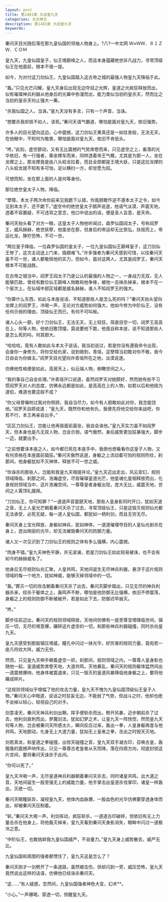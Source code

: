 ```yaml
---
layout: post
title: 第1481章 大战皇九天
categories: 太古神王
description: 第1481章 大战皇九天
keywords:
---
```


秦问天目光随后落在那九皇仙国的领袖人物身上。?八?一中文网  Ｗ≈ＷＷ．８１ＺＷ．ＣＯＭ

皇九天，九皇仙国皇子，仙王境巅峰之人，而且本身蕴藏绝世非凡战力，寻常顶级仙王在他面前，根本不值一提。

如今，为对付这刀剑仙王，九皇仙国踏入这古帝之城的最强人物皇九天降临于此。

“轰。”只见光芒闪耀，皇九天身后出现无边夺目之光辉，皇道之光疯狂释放而出，似有璀璨神兵利器从他身后的光幕中弥漫而出，能力类似当初的皇杀天，然而比之当初的皇杀天何止强大一筹。

“杀我仙国之人，当诛。”皇九天没有多言，只有一个声音，当诛。

“想要杀我却技不如人，该死。”秦问天语气霸道，哪怕是面对皇九天，依旧强势。

许多人的目光望向这边，心中震撼，这刀剑仙王果真还是一如往昔般，无法无天，在他眼中，不知何为敬畏，哪怕是面对皇九天，依旧不肯低头。

“咚。”此刻，虚空颤动，又有无比震撼的气势席卷而来，只见虚空之上，垂落的光华依旧，有一行强者，乘坐撵车而来，同样透着帝王气概，尤其是为那一人，坐在龙撵之上，那龙撵竟是由八头蛟龙拉着，而且全部都是王境大妖，只是这拉龙撵的八头蛟龙就不知有多可怕，足以横扫一方，却甘愿为奴。

可想而知，坐在那上面的人是何等身份。

那位绝世皇太子人物，降临。

“孽障，本太子两次命你前来见我跪下认错，你竟胆敢忤逆不遵本太子之令，如今见到本太子，还不跪下。”虚空中的绝世皇太子朗声说道，他语气淡漠，声震天地，透着不容置疑，不可违背之意念，他口中说出的话，便是圣人旨意，是天命。

秦问天抬头看了对方一眼，这皇太子人物他听闻过，森罗仙国阎太子，号称阎罗王，威风赫赫，绝世妖孽，他虽坐在那，但身后的帝运却无比恢弘，扶摇而上，帝运化龙，狰狞恐怖，不可一世。

“两位皇子降临，一位森罗仙国的皇太子，一位九皇仙国仙王巅峰皇子，这刀剑仙王惨了，这次主动送上门来，插翅难飞。”许多强者为秦问天感到可惜，以往秦问天虽不可一世，诸人都敬佩他的实力，但如今，面对这两人，尤其是阎罗王，秦问天根本不可能战胜。

在古帝之城当中，阎罗王阎太子乃是公认的最强的人物之一，一身战力无双，无人能够匹敌，曾经有数位仙王巅峰人物敢和他争锋，被他一击抹杀掉来，根本不在一个层次上，在仙域中部区域都是威名赫赫，谁人不知阎罗王的强大。

“你算什么东西，如此与本座说话，不知道那些人是怎么死的吗？”秦问天抬头望向龙撵上的阎罗王，冷喝一声，无论对方威势如何强大，他如今修为中阶仙王，没有任何示弱的理由，顶级仙王而已，有何不可叫板。

诸人心头一颤，好个刀剑仙王，无法无天，无上轻狂，简直目空一切，阎罗王高高在上，何等人物，他依旧敢顶撞，莫说要他下跪，他竟自称本座，说不知道那些人是怎么死的吗，何其胆大。

“哈哈哈，竟有人敢如此与本太子说话，我当初说过，若是你没有遵我命令出现，会废你一身修为，将你交给仇家，说到做到，青瑶，这孽障当初敢对你不敬，我今日自会为你做主。”阎罗天目光望向许青瑶所在之地，淡漠说道。

仿佛他性格便是如此，高居天上，似云端人物，俯瞰世间之人。

“我的事自己自会处理。”许青瑶开口说道，虽然阎罗天对她颇好，然而她有些不习惯阎罗天对人的态度，仿佛永远都是如此，是高高在上的人物，如若以后和他结为道侣，难道也要这般不成？

“你父母曾嘱咐过我对你照顾，我自当尽力，如今有人胆敢如此对你，我怎能饶他。”阎罗天自顾说道：“皇九天，既然你和他有仇，我便先将他交给你来战吧，你若不行，本王再亲自出手。”

“区区刀剑仙王，岂能让他再我面前嚣张，我自会诛他。”皇九天实力虽不如阎罗天，但本身也是凡无双人物，岂会示弱，语气傲然，身后威势更加狂暴强大，脚步一迈，就要出手。

“之前想要诛本座之人，如今都已死在本座手中，我倒也想看看你这皇子人物，又有何资格在本座面前猖狂。”秦问天傲然说道，身躯之上流动着可怕的规则符纹，刹那间，他身躯犹如不灭神体，释放不可一世之威。

“你诛杀的那些人，岂能和我皇九天相提并论。”皇九天迈出走出，风云变幻，规则领域降临，刹那之间，浩瀚虚空，尽皆璀璨皇道光芒，他星魂化星相释放而出，化身规则领域当中，这片浩瀚空间，一尊尊皇者身躯出现，庞大无比，威震天地，世间之人需顶礼膜拜。

“刀剑仙王，你可知罪？”一道道声音震颤天地，那些人皇身影同时开口，犹如天道之音，无上人皇光芒朝着秦问天杀了过去，寻常顶级仙王，只是这毁灭规则仙光都无法承受，必死无疑，每一道人皇仙国，都犹如一柄利剑，而且无穷无尽。

秦问天身上宝光释放，身躯如神兵，犹如神体，一道道璀璨夺目的人皇仙光射杀在身上，迸出绚丽的光华，却无法摧毁秦问天的防御力量。

诸人又一次见识到了刀剑仙王的规则之体有多么强横，内心震撼。

“肉身不错。”皇九天神色平静，并无波澜，若是刀剑仙王如此轻易被诛，也不会有如今的赫赫威名了。

他身后无尽规则仙光汇聚，人皇共鸣，天地间诞生无尽神兵利器，悬浮于这片规则领域的每一个地方，犹如神威，能够灭掉领域中的一切。

“轰。”葬灭一切的攻击朝着秦问天杀了出去，秦问天脚步踏出，只见无尽的神兵利器杀来，绞杀于躯体之上，轰鸣声不断，哪怕是他防御无比强横，依旧不停震荡，身躯之上的规则防御不断被破开，若是如此下去，防御迟早崩灭。

“咚。”

脚步往前迈出，秦问天的规则领域释放，天地间仿佛有一座至尊宝塔降临世间，镇压一切，无尽的塔意爆，碾碎这片虚空的一切，和那些神兵利器碰撞，同时杀向皇九天。

皇九天感受到那股镇压塔威，瞳孔中闪过一抹光华，好厉害的规则力量，竟宛若一座凡符纹大阵，威力无穷。

然而，只见皇九天伸手朝着虚空一抓，刹那间，规则领域之内，一尊尊人皇身影也随他一起，皇道威势席卷天地，大道共鸣，天地暴乱，秦问天的规则躯体猛然间出一道震撼爆响，他身体被震退来，只见一毁灭的皇道风暴降临他身躯之上，要将他碾成碎片。

“这规则领域似乎增幅了他的攻击力量，皇九天不愧为九皇仙国顶级仙王皇子人物。”秦问天心中暗道，说话之时狂妄无边，不能弱了气势，但战斗之时，他却也绝不会掉以轻心，轻视自己的对手。

剑意凌天，秦问天神兵利剑出鞘，挥手便斩杀而出，劈开风暴，迈步朝前杀了过去，他利剑直刺而出，梦魔剑法，犹如幻梦之术，让皇九天一阵恍惚，然而皇九天何等人物，岂会被秦问天所惑太久，瞬间反应过来，轰出一拳，人皇身躯再度与他共鸣，天地颤动，化身无上大道力量，犹如无上皇者之拳，击出之时毁天灭地。

剑若真龙，和皇道之拳碰撞，出惊天碰撞之音，皇九天双手凝古印，召唤古皇，轰隆隆的震撼声响传出，只见一尊尊古老皇者从天而降，落在四周方向，彻底封锁这片空间，要将秦问天诛杀于此间。

“你可以死了。”

皇九天冷喝一声，无尽皇道神兵利器朝着秦问天杀去，同时诸皇共鸣，出大道之音，天地间诞生一股至强无上的威能力量，他手掌击出皇道杀伐掌印，诸皇一样轰出，灭绝一切。

秦问天眼瞳妖异，凝视皇九天，他体内血脉爆，一股血色的光华仿佛要穿透身体而出，却被秦问天压制着。

“斩。”秦问天大喝一声，利剑挥动，疯狂斩杀，一道道古印破碎，但依旧有无上力量击杀在他身上，将他轰灭掉来，皇九天看到秦问天身影消失，眼眸中闪过一道极冷之意。

“中阶仙王，也敢挑衅我九皇仙国威严，不自量力。”皇九天身上威势散去，威严无比。

九皇仙国和周围的强者都愣住了，皇九天这是怎么了？

秦问天刚才一剑劈开了一条道路，虽然被击伤，但却闪到一旁，威压恐怖，皇九天竟然说出这样的话语，仿佛他已经诛杀秦问天。

“这……”有人疑惑，忽然间，九皇仙国强者神色大变，幻术**。

“小心。”一声爆喝，穿透一切，惊醒皇九天。
